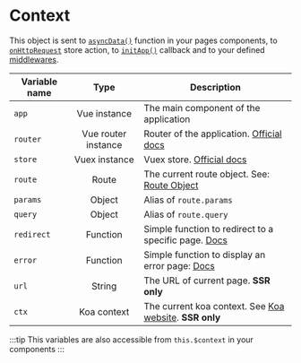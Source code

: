 # Context

This object is sent to [`asyncData()`](/guide/ssr.html#async-data-on-page) function in your pages components,
to [`onHttpRequest`](/guide/ssr.html#onhttprequest-store-action) store action, to [`initApp()`](/guide/ssr.html#initialize-function) callback and to your defined [middlewares](/guide/ssr.html#middlewares).

| Variable name |        Type         | Description                                                                                      |
| ------------- | :-----------------: | ------------------------------------------------------------------------------------------------ |
| `app`         |    Vue instance     | The main component of the application                                                            |
| `router`      | Vue router instance | Router of the application. [Official docs](https://router.vuejs.org/api)                         |
| `store`       |    Vuex instance    | Vuex store. [Official docs](https://vuex.vuejs.org/api)                                          |
| `route`       |        Route        | The current route object. See: [Route Object](https://router.vuejs.org/en/api/route-object.html) |
| `params`      |       Object        | Alias of `route.params`                                                                          |
| `query`       |       Object        | Alias of `route.query`                                                                           |
| `redirect`    |      Function       | Simple function to redirect to a specific page. [Docs](/reference/helpers.html#redirect)         |
| `error`       |      Function       | Simple function to display an error page: [Docs](/reference/helpers.html#error)                  |
| `url`         |       String        | The URL of current page. **SSR only**                                                            |
| `ctx`         |     Koa context     | The current koa context. See [Koa website](https://koajs.com/#context). **SSR only**             |

:::tip
This variables are also accessible from `this.$context` in your components
:::

